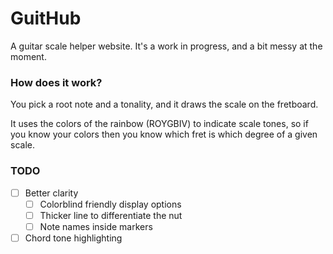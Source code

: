 # GuitHub
A guitar scale helper website. It's a work in progress, and a bit messy at the moment.

### How does it work?
You pick a root note and a tonality, and it draws the scale on the fretboard.

It uses the colors of the rainbow (ROYGBIV) to indicate scale tones, so if you know your colors then you know which fret is which degree of a given scale.

### TODO
- [ ] Better clarity
  - [ ] Colorblind friendly display options
  - [ ] Thicker line to differentiate the nut
  - [ ] Note names inside markers
- [ ] Chord tone highlighting
